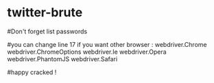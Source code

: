 # twitter-brute

#Don't forget list passwords

#you can change line 17 if you want other browser :
webdriver.Chrome
webdriver.ChromeOptions
webdriver.Ie
webdriver.Opera
webdriver.PhantomJS
webdriver.Safari

#happy cracked !
